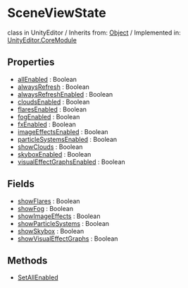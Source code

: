 # SceneViewState
class in UnityEditor
 / Inherits from: <a href="https://docs.unity3d.com/6000.1/Documentation/ScriptReference/Object.html">Object</a> / Implemented in: <a href="https://docs.unity3d.com/6000.1/Documentation/ScriptReference/UnityEditor.CoreModule.html">UnityEditor.CoreModule</a>

## Properties
- <a href="https://docs.unity3d.com/6000.1/Documentation/ScriptReference/SceneViewState-allEnabled.html">allEnabled</a> : Boolean
- <a href="https://docs.unity3d.com/6000.1/Documentation/ScriptReference/SceneViewState-alwaysRefresh.html">alwaysRefresh</a> : Boolean
- <a href="https://docs.unity3d.com/6000.1/Documentation/ScriptReference/SceneViewState-alwaysRefreshEnabled.html">alwaysRefreshEnabled</a> : Boolean
- <a href="https://docs.unity3d.com/6000.1/Documentation/ScriptReference/SceneViewState-cloudsEnabled.html">cloudsEnabled</a> : Boolean
- <a href="https://docs.unity3d.com/6000.1/Documentation/ScriptReference/SceneViewState-flaresEnabled.html">flaresEnabled</a> : Boolean
- <a href="https://docs.unity3d.com/6000.1/Documentation/ScriptReference/SceneViewState-fogEnabled.html">fogEnabled</a> : Boolean
- <a href="https://docs.unity3d.com/6000.1/Documentation/ScriptReference/SceneViewState-fxEnabled.html">fxEnabled</a> : Boolean
- <a href="https://docs.unity3d.com/6000.1/Documentation/ScriptReference/SceneViewState-imageEffectsEnabled.html">imageEffectsEnabled</a> : Boolean
- <a href="https://docs.unity3d.com/6000.1/Documentation/ScriptReference/SceneViewState-particleSystemsEnabled.html">particleSystemsEnabled</a> : Boolean
- <a href="https://docs.unity3d.com/6000.1/Documentation/ScriptReference/SceneViewState-showClouds.html">showClouds</a> : Boolean
- <a href="https://docs.unity3d.com/6000.1/Documentation/ScriptReference/SceneViewState-skyboxEnabled.html">skyboxEnabled</a> : Boolean
- <a href="https://docs.unity3d.com/6000.1/Documentation/ScriptReference/SceneViewState-visualEffectGraphsEnabled.html">visualEffectGraphsEnabled</a> : Boolean

## Fields
- <a href="https://docs.unity3d.com/6000.1/Documentation/ScriptReference/SceneViewState-showFlares.html">showFlares</a> : Boolean
- <a href="https://docs.unity3d.com/6000.1/Documentation/ScriptReference/SceneViewState-showFog.html">showFog</a> : Boolean
- <a href="https://docs.unity3d.com/6000.1/Documentation/ScriptReference/SceneViewState-showImageEffects.html">showImageEffects</a> : Boolean
- <a href="https://docs.unity3d.com/6000.1/Documentation/ScriptReference/SceneViewState-showParticleSystems.html">showParticleSystems</a> : Boolean
- <a href="https://docs.unity3d.com/6000.1/Documentation/ScriptReference/SceneViewState-showSkybox.html">showSkybox</a> : Boolean
- <a href="https://docs.unity3d.com/6000.1/Documentation/ScriptReference/SceneViewState-showVisualEffectGraphs.html">showVisualEffectGraphs</a> : Boolean

## Methods
- <a href="https://docs.unity3d.com/6000.1/Documentation/ScriptReference/SceneViewState.SetAllEnabled.html">SetAllEnabled</a>

